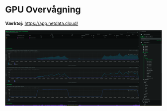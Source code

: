 # GPU Overvågning

**Værktøj:** https://app.netdata.cloud/

![bg right:70% fit](../images/gpu-monitoring.png)

